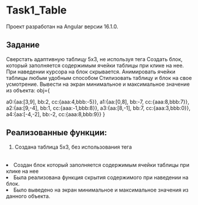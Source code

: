 # Task1_Table

Проект разработан на Angular версии 16.1.0.

## Задание

Сверстать адаптивную таблицу 5х3, не используя тега <table>
Создать блок, который заполняется содержимым ячейки таблицы при клике на нее.
При наведении курсора на блок скрывается.
Анимировать ячейки таблицы любым удобным способом
Стилизовать таблицу и блок на свое усмотрение.
Вывести на экран минимальное и максимальное значение из объекта:
obj={
 
a0:{aa:[3,9], bb:2, cc:{aaa:4,bbb:-5}},
a1:{aa:[0,8], bb:-7, cc:{aaa:8,bbb:7}},
a2:{aa:[9,-4], bb:1, cc:{aaa:-1,bbb:8}},
a3:{aa:[8,-1], bb:7, cc:{aaa:3,bbb:0}},
a4:{aa:[-4,-2], bb:-2, cc:{aaa:8,bbb:9}}
}

## Реализованные функции:

1) Создана таблица 5х3, без использования тега <table>
2) Создан блок который заполняется содержимым ячейки таблицы при клике на нее
3) Была реализована функция скрытия содержимого при наведении на блок.
4) Было выведено на экран минимальное и максимальное значения из данного объекта.
